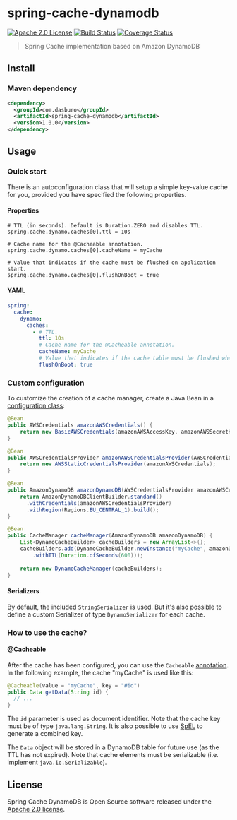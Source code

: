 # spring-cache-dynamodb

[![Apache 2.0 License][license-image]][license-url]
[![Build Status][travis-image]][travis-url]
[![Coverage Status][coveralls-image]][coveralls-url]

> Spring Cache implementation based on Amazon DynamoDB

## Install

### Maven dependency

```xml
<dependency>
  <groupId>com.dasburo</groupId>
  <artifactId>spring-cache-dynamodb</artifactId>
  <version>1.0.0</version>
</dependency>
```

## Usage

### Quick start

There is an autoconfiguration class that will setup a simple key-value cache for you, provided you have specified the following properties.

#### Properties

```properties
# TTL (in seconds). Default is Duration.ZERO and disables TTL.
spring.cache.dynamo.caches[0].ttl = 10s

# Cache name for the @Cacheable annotation.
spring.cache.dynamo.caches[0].cacheName = myCache

# Value that indicates if the cache must be flushed on application start.
spring.cache.dynamo.caches[0].flushOnBoot = true
```

#### YAML

```yaml
spring:
  cache:
    dynamo:
      caches:
        - # TTL.
          ttl: 10s
          # Cache name for the @Cacheable annotation.
          cacheName: myCache
          # Value that indicates if the cache table must be flushed when the application starts.
          flushOnBoot: true
```

### Custom configuration

To customize the creation of a cache manager, create a Java Bean in a [configuration class](http://docs.spring.io/spring-boot/docs/current/reference/html/using-boot-configuration-classes.html):

```java
@Bean
public AWSCredentials amazonAWSCredentials() {
    return new BasicAWSCredentials(amazonAWSAccessKey, amazonAWSSecretKey);
}

@Bean
public AWSCredentialsProvider amazonAWSCredentialsProvider(AWSCredentials amazonAWSCredentials) {
    return new AWSStaticCredentialsProvider(amazonAWSCredentials);
}

@Bean
public AmazonDynamoDB amazonDynamoDB(AWSCredentialsProvider amazonAWSCredentialsProvider) {
    return AmazonDynamoDBClientBuilder.standard()
      .withCredentials(amazonAWSCredentialsProvider)
      .withRegion(Regions.EU_CENTRAL_1).build();
}

@Bean
public CacheManager cacheManager(AmazonDynamoDB amazonDynamoDB) {
    List<DynamoCacheBuilder> cacheBuilders = new ArrayList<>();
    cacheBuilders.add(DynamoCacheBuilder.newInstance("myCache", amazonDynamoDB)
        .withTTL(Duration.ofSeconds(600)));
      
    return new DynamoCacheManager(cacheBuilders);
}
```

#### Serializers

By default, the included `StringSerializer` is used. But it's also possible to define a custom Serializer 
of type `DynamoSerializer` for each cache. 

### How to use the cache?

#### @Cacheable

After the cache has been configured, you can use the `Cacheable` [annotation](http://docs.spring.io/spring/docs/current/spring-framework-reference/html/cache.html). 
In the following example, the cache "myCache" is used like this:

```java
@Cacheable(value = "myCache", key = "#id")
public Data getData(String id) {
  // ...
}
```

The `id` parameter is used as document identifier. 
Note that the cache key must be of type `java.lang.String`.
It is also possible to use [SpEL](https://docs.spring.io/spring/docs/current/spring-framework-reference/core.html#expressions-beandef-annotation-based) to generate a combined key.

The `Data` object will be stored in a DynamoDB table for future use (as the TTL has not expired). 
Note that cache elements must be serializable (i.e. implement `java.io.Serializable`).

## License

Spring Cache DynamoDB is Open Source software released under the [Apache 2.0 license](https://www.apache.org/licenses/LICENSE-2.0.html).

[license-image]: https://img.shields.io/badge/license-Apache%202-blue.svg
[license-url]: http://www.apache.org/licenses/LICENSE-2.0
[travis-image]: https://travis-ci.com/bad-opensource/spring-cache-dynamodb.svg?branch=master
[travis-url]: https://travis-ci.com/bad-opensource/spring-cache-dynamodb
[coveralls-image]: https://coveralls.io/repos/github/bad-opensource/spring-cache-dynamodb/badge.svg
[coveralls-url]: https://coveralls.io/github/bad-opensource/spring-cache-dynamodb

